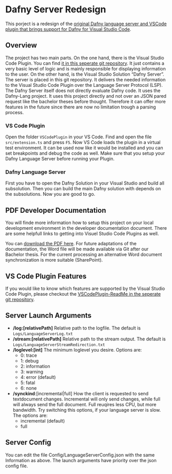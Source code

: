 # Dafny Server Redesign
This porject is a redesign of the [original Dafny language server and VSCode plugin that brings support for Dafny for Visual Studio Code](https://github.com/DafnyVSCode/Dafny-VSCode). 

## Overview
The project has two main parts. 
On the one hand, there is the Visual Studio Code Plugin. You can find [it in this seperate git repository](https://gitlab.dev.ifs.hsr.ch/dafny-ba/dafny-vscode-plugin). 
It just contains a very basic level of logic and is mainly responsible for displaying information to the user. 
On the other hand, is the Visual Studio Solution “Dafny Server”. The server is placed in this git repository. 
It delivers the needed information to the Visual Studio Code Plugin over the Language Server Protocol (LSP). 
The Dafny Server itself does not directly evaluate Dafny code. It uses the Dafny-Lang project.
It uses this project directly and not over an JSON pared request like the bachelor theses before thought.
Therefore it can offer more features in the future since there are now no limitation trough a parsing process. 

### VS Code Plugin
Open the folder `VSCodePlugin` in your VS Code. Find and open the file `src/extension.ts` and press `F5`. 
Now VS Code loads the plugin in a virtual test environment. 
It can be used now like it would be installed and you can set breakpoints and debug the code as well. Make sure that you setup your Dafny Language Server before running your Plugin. 

### Dafny Language Server
First you have to open the Dafny Solution in your Visual Studio and build all subsolution. 
Then you can build the main Dafny solution with depends on the subsolutions. Now you are good to go.

## PDF Developer Documentation
You will finde more information how to setup this project on your local development environment in the developer documentation document. 
There are some helpfull links to getting into Visuel Studio Code Plugins as well. 

You can [download the PDF here](https://wuza.ch/specials/SA/Entwicklerdokumentation.pdf).
For future adaptations of the documentation, the Word file will be made available via Git after our Bachelor thesis. 
For the current processing an alternative Word document synchronization is more suitable (SharePoint).

## VS Code Plugin Features
If you would like to know which features are supported by the Visual Studio Code Plugin, please checkout the [VSCodePlugin-ReadMe in the seperate git repository](https://gitlab.dev.ifs.hsr.ch/dafny-ba/dafny-vscode-plugin/-/blob/master/README.md). 

## Server Launch Arguments

* **/log:[relativePath]** Relative path to the logfile. The default is `Logs/LanguageServerLog.txt`
* **/stream:[relativePath]**  Relative path to the stream output. The default is `Logs/LanguageServerStreamRedirection.txt`
* **/loglevel:[int]**   The minimum loglevel you desire. Options are:
  * 0: trace
  * 1: debug
  * 2: information
  * 3: warning
  * 4: error (default)
  * 5: fatal
  * 6: none
* **/synckind**:[incremental|full] How the client is requested to send textdocument changes. Incremental will only send changes, while full will always send the full document. Full reuqires less CPU, but more bandwidth. Try switching this options, if your language server is slow. The options are:
  * incremental (default)
  * full


## Server Config
You can edit the file Config/LanguageServerConfig.json with the same Information as above. The launch arguments have priority over the json config file.